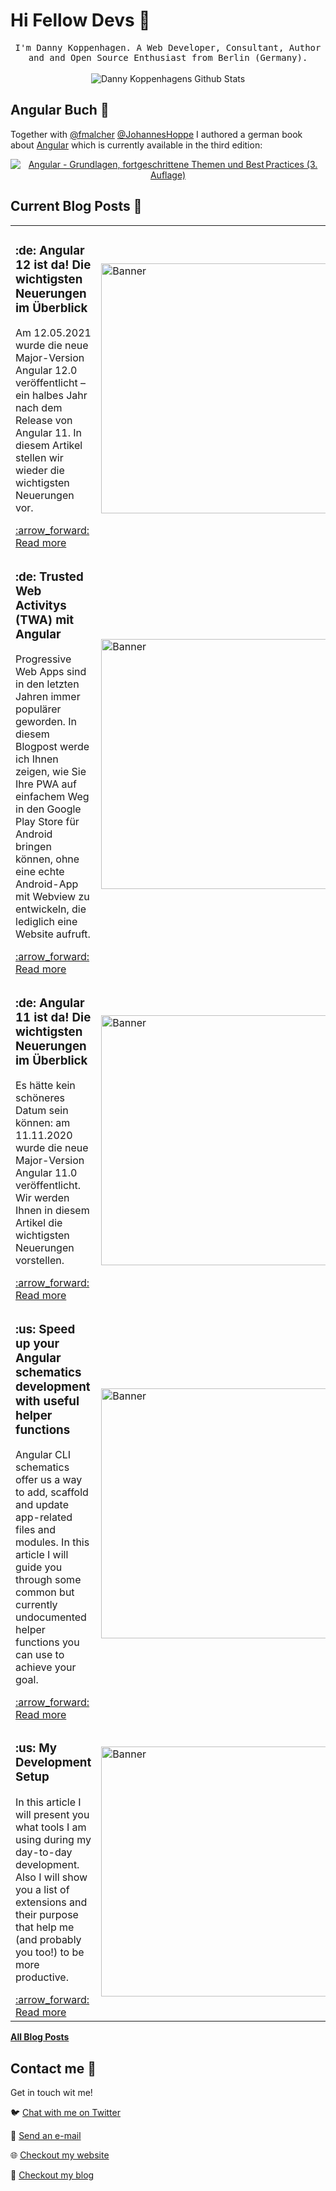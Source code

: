 # Hi Fellow Devs :wave:

<p align="center">
  <samp>
I'm Danny Koppenhagen. A Web Developer, Consultant, Author and and Open Source Enthusiast from Berlin (Germany).
  </samp>
  <br/>
  <br/>
  <img src="https://github-readme-stats.vercel.app/api?username=d-koppenhagen&show_icons=true" alt="Danny Koppenhagens Github Stats"></img>
</p>

## Angular Buch :closed_book:

Together with [@fmalcher](https://github.com/fmalcher) [@JohannesHoppe](https://github.com/JohannesHoppe) I authored a german book about [Angular](https://angular.io) which is currently available in the third edition:

<p align="center">
  <a href="https://angular-buch.com"><img src="https://angular-buch.com/assets/img/book-cover-multiple.png" alt="Angular - Grundlagen, fortgeschrittene Themen und Best Practices (3. Auflage)"></img></a>
</p>

## Current Blog Posts :pencil:

<!-- START: Auto generated by Github Action -->
<table><tr>
  <td>
    <h3>:de: Angular 12 ist da! Die wichtigsten Neuerungen im Überblick</h3>
    <p>Am 12.05.2021 wurde die neue Major-Version Angular 12.0 veröffentlicht – ein halbes Jahr nach dem Release von Angular 11. In diesem Artikel stellen wir wieder die wichtigsten Neuerungen vor.</p>
    <a href="https://k9n.dev//blog/2021-06-angular12">:arrow_forward: Read more</a>
  </td>
  <td>
    <img src="https://k9n.dev/https://website-articles.angular-buch.com/blog/2021-06-angular12/angular12.jpg" alt="Banner" width="400px">
  </td>
</tr>

<tr>
  <td>
    <h3>:de: Trusted Web Activitys (TWA) mit Angular</h3>
    <p>Progressive Web Apps sind in den letzten Jahren immer populärer geworden. In diesem Blogpost werde ich Ihnen zeigen, wie Sie Ihre PWA auf einfachem Weg in den Google Play Store für Android bringen können, ohne eine echte Android-App mit Webview zu entwickeln, die lediglich eine Website aufruft.</p>
    <a href="https://k9n.dev//blog/2020-11-twa">:arrow_forward: Read more</a>
  </td>
  <td>
    <img src="https://k9n.dev/assets/images/blog/twa/header-twa-small.jpg" alt="Banner" width="400px">
  </td>
</tr>

<tr>
  <td>
    <h3>:de: Angular 11 ist da! Die wichtigsten Neuerungen im Überblick</h3>
    <p>Es hätte kein schöneres Datum sein können: am 11.11.2020 wurde die neue Major-Version Angular 11.0 veröffentlicht. Wir werden Ihnen in diesem Artikel die wichtigsten Neuerungen vorstellen.</p>
    <a href="https://k9n.dev//blog/2020-11-angular11">:arrow_forward: Read more</a>
  </td>
  <td>
    <img src="https://k9n.dev/assets/images/blog/ng11/angular11-small.jpg" alt="Banner" width="400px">
  </td>
</tr>

<tr>
  <td>
    <h3>:us: Speed up your Angular schematics development with useful helper functions</h3>
    <p>Angular CLI schematics offer us a way to add, scaffold and update app-related files and modules. In this article I will guide you through some common but currently undocumented helper functions you can use to achieve your goal.</p>
    <a href="https://k9n.dev//blog/2020-09-angular-schematics-common-helpers">:arrow_forward: Read more</a>
  </td>
  <td>
    <img src="https://k9n.dev/assets/images/blog/schematics-helpers/schematics-helpers-small.jpg" alt="Banner" width="400px">
  </td>
</tr>

<tr>
  <td>
    <h3>:us: My Development Setup</h3>
    <p>In this article I will present you what tools I am using during my day-to-day development. Also I will show you a list of extensions and their purpose that help me (and probably you too!) to be more productive.</p>
    <a href="https://k9n.dev//blog/2020-08-my-development-setup">:arrow_forward: Read more</a>
  </td>
  <td>
    <img src="https://k9n.dev/assets/images/blog/dev-setup/dev-setup-header-small.jpg" alt="Banner" width="400px">
  </td>
</tr>

</table>
<!-- END: Auto generated by Github Action -->

[**All Blog Posts**](https://k9n.dev/blog)

## Contact me :speech_balloon:

Get in touch wit me!

:bird: <a href="https://twitter.com/d_koppenhagen">Chat with me on Twitter</a>

:e-mail: <a href="mailto:mail@k9n.dev">Send an e-mail</a>

:globe_with_meridians: <a href="https://k9n.dev">Checkout my website</a>

:memo: <a href="https://k9n.dev/blog">Checkout my blog</a>
